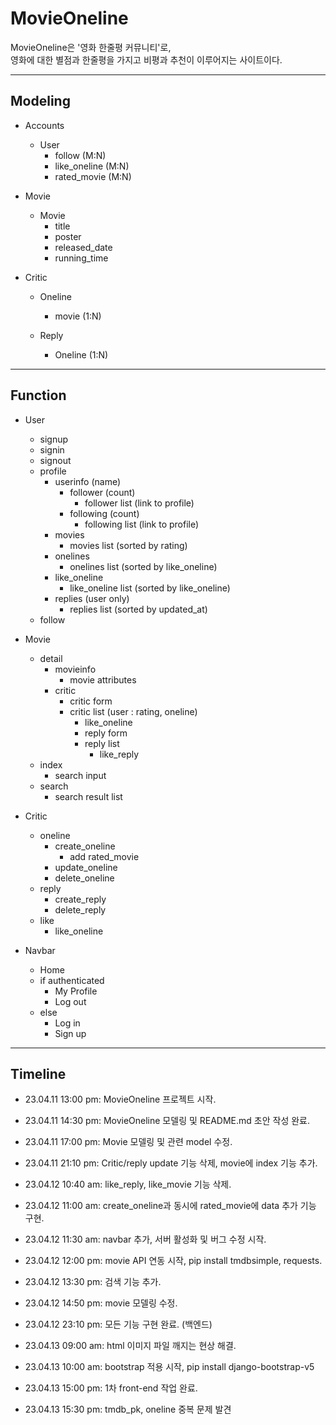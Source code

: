 # MovieOneline 

MovieOneline은 '영화 한줄평 커뮤니티'로,   
영화에 대한 별점과 한줄평을 가지고 비평과 추천이 이루어지는 사이트이다.

---

## Modeling

- Accounts
    - User
        - follow (M:N)
        - like_oneline (M:N)
        - rated_movie (M:N)

- Movie
    - Movie
        - title
        - poster
        - released_date
        - running_time

- Critic
    - Oneline
        - movie (1:N)

    - Reply
        - Oneline (1:N)

---

## Function

- User
    - signup
    - signin
    - signout
    - profile
        - userinfo (name)
            - follower (count)
                - follower list (link to profile)
            - following (count)
                - following list (link to profile)
        - movies
            - movies list (sorted by rating)
        - onelines
            - onelines list (sorted by like_oneline)
        - like_oneline 
            - like_oneline list (sorted by like_oneline)
        - replies (user only)
            - replies list (sorted by updated_at)
    - follow

- Movie
    - detail
        - movieinfo
            - movie attributes
        - critic
            - critic form
            - critic list (user : rating, oneline)
                - like_oneline
                - reply form
                - reply list
                    - like_reply
    - index
        - search input
    - search
        - search result list
        
- Critic
    - oneline
        - create_oneline
            - add rated_movie
        - update_oneline
        - delete_oneline
    - reply
        - create_reply
        - delete_reply
    - like
        - like_oneline

- Navbar
    - Home
    - if authenticated
        - My Profile
        - Log out
    - else
        - Log in
        - Sign up

                



---

## Timeline

- 23.04.11 13:00 pm: MovieOneline 프로젝트 시작.
- 23.04.11 14:30 pm: MovieOneline 모델링 및 README.md 초안 작성 완료.
- 23.04.11 17:00 pm: Movie 모델링 및 관련 model 수정.
- 23.04.11 21:10 pm: Critic/reply update 기능 삭제, movie에 index 기능 추가.

- 23.04.12 10:40 am: like_reply, like_movie 기능 삭제.
- 23.04.12 11:00 am: create_oneline과 동시에 rated_movie에 data 추가 기능 구현.
- 23.04.12 11:30 am: navbar 추가, 서버 활성화 및 버그 수정 시작.
- 23.04.12 12:00 pm: movie API 연동 시작, pip install tmdbsimple, requests.
- 23.04.12 13:30 pm: 검색 기능 추가.
- 23.04.12 14:50 pm: movie 모델링 수정. 
- 23.04.12 23:10 pm: 모든 기능 구현 완료. (백엔드)

- 23.04.13 09:00 am: html 이미지 파일 깨지는 현상 해결.
- 23.04.13 10:00 am: bootstrap 적용 시작, pip install django-bootstrap-v5
- 23.04.13 15:00 pm: 1차 front-end 작업 완료. 
- 23.04.13 15:30 pm: tmdb_pk, oneline 중복 문제 발견 









